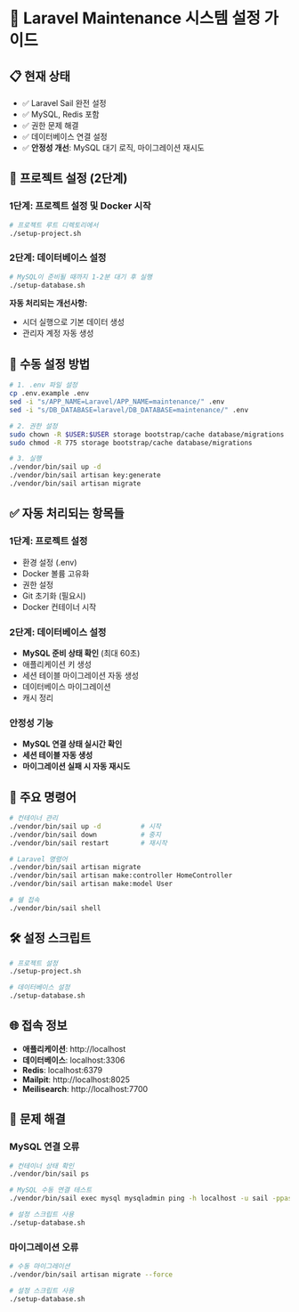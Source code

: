 # 🚀 Laravel Maintenance 시스템 설정 가이드

## 📋 현재 상태
- ✅ Laravel Sail 완전 설정
- ✅ MySQL, Redis 포함
- ✅ 권한 문제 해결
- ✅ 데이터베이스 연결 설정
- ✅ **안정성 개선**: MySQL 대기 로직, 마이그레이션 재시도

## 🚀 프로젝트 설정 (2단계)

### 1단계: 프로젝트 설정 및 Docker 시작
```bash
# 프로젝트 루트 디렉토리에서
./setup-project.sh
```

### 2단계: 데이터베이스 설정
```bash
# MySQL이 준비될 때까지 1-2분 대기 후 실행
./setup-database.sh
```

**자동 처리되는 개선사항:**
- 시더 실행으로 기본 데이터 생성
- 관리자 계정 자동 생성

## 📁 수동 설정 방법
```bash
# 1. .env 파일 설정
cp .env.example .env
sed -i "s/APP_NAME=Laravel/APP_NAME=maintenance/" .env
sed -i "s/DB_DATABASE=laravel/DB_DATABASE=maintenance/" .env

# 2. 권한 설정
sudo chown -R $USER:$USER storage bootstrap/cache database/migrations
sudo chmod -R 775 storage bootstrap/cache database/migrations

# 3. 실행
./vendor/bin/sail up -d
./vendor/bin/sail artisan key:generate
./vendor/bin/sail artisan migrate
```

## ✅ 자동 처리되는 항목들

### 1단계: 프로젝트 설정
- 환경 설정 (.env)
- Docker 볼륨 고유화
- 권한 설정
- Git 초기화 (필요시)
- Docker 컨테이너 시작

### 2단계: 데이터베이스 설정
- **MySQL 준비 상태 확인** (최대 60초)
- 애플리케이션 키 생성
- 세션 테이블 마이그레이션 자동 생성
- 데이터베이스 마이그레이션
- 캐시 정리

### 안정성 기능
- **MySQL 연결 상태 실시간 확인**
- **세션 테이블 자동 생성**
- **마이그레이션 실패 시 자동 재시도**

## 🔧 주요 명령어
```bash
# 컨테이너 관리
./vendor/bin/sail up -d          # 시작
./vendor/bin/sail down           # 중지
./vendor/bin/sail restart        # 재시작

# Laravel 명령어
./vendor/bin/sail artisan migrate
./vendor/bin/sail artisan make:controller HomeController
./vendor/bin/sail artisan make:model User

# 쉘 접속
./vendor/bin/sail shell
```

## 🛠️ 설정 스크립트
```bash
# 프로젝트 설정
./setup-project.sh

# 데이터베이스 설정
./setup-database.sh
```

## 🌐 접속 정보
- **애플리케이션**: http://localhost
- **데이터베이스**: localhost:3306
- **Redis**: localhost:6379
- **Mailpit**: http://localhost:8025
- **Meilisearch**: http://localhost:7700

## 🚨 문제 해결

### MySQL 연결 오류
```bash
# 컨테이너 상태 확인
./vendor/bin/sail ps

# MySQL 수동 연결 테스트
./vendor/bin/sail exec mysql mysqladmin ping -h localhost -u sail -ppassword

# 설정 스크립트 사용
./setup-database.sh
```

### 마이그레이션 오류
```bash
# 수동 마이그레이션
./vendor/bin/sail artisan migrate --force

# 설정 스크립트 사용
./setup-database.sh
``` 
